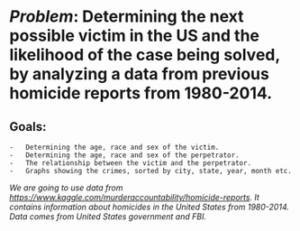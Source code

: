 # *Problem*: Determining the next possible victim in the US and the likelihood of the case being solved, by analyzing a data from previous homicide reports from 1980-2014.
## Goals: 
	-	Determining the age, race and sex of the victim.
	-	Determining the age, race and sex of the perpetrator.
	-	The relationship between the victim and the perpetrator.
	-	Graphs showing the crimes, sorted by city, state, year, month etc.

*We are going to use data from https://www.kaggle.com/murderaccountability/homicide-reports. It contains information about homicides in the United States from 1980-2014. Data comes from United States government and FBI.*
